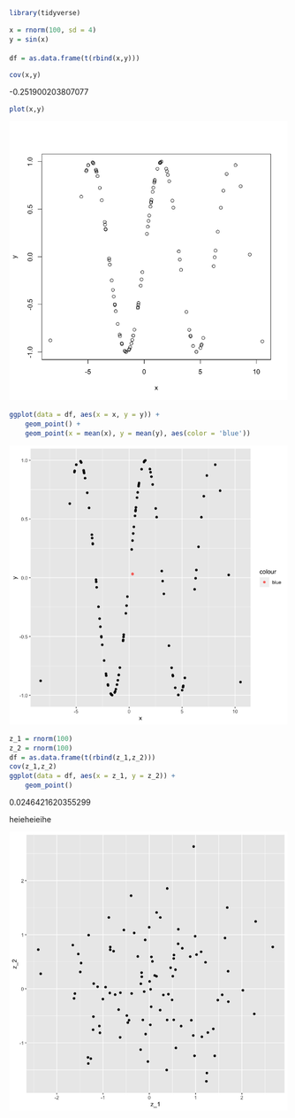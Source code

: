 ```R
library(tidyverse)
```

```R
x = rnorm(100, sd = 4)
y = sin(x)

df = as.data.frame(t(rbind(x,y)))
```


```R
cov(x,y)
```


-0.251900203807077



```R
plot(x,y)
```


    
![png](test_files/test_3_0.png)
    



```R
ggplot(data = df, aes(x = x, y = y)) +
    geom_point() +
    geom_point(x = mean(x), y = mean(y), aes(color = 'blue'))
```


    
![png](test_files/test_4_0.png)
    



```R
z_1 = rnorm(100)
z_2 = rnorm(100)
df = as.data.frame(t(rbind(z_1,z_2)))
cov(z_1,z_2)
ggplot(data = df, aes(x = z_1, y = z_2)) +
    geom_point()

```


0.0246421620355299


heieheieihe

    
![png](test_files/test_5_1.png)
    

